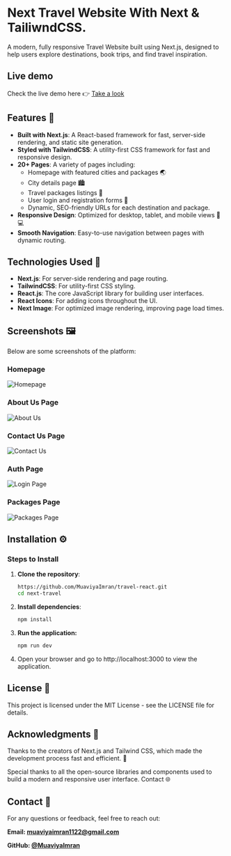 # Next Travel Website With Next & TailiwndCSS.

A modern, fully responsive Travel Website built using Next.js, designed to help users explore destinations, book trips, and find travel inspiration.

## Live demo

Check the live demo here 👉️ [Take a look](https://travel-react-khaki.vercel.app/)

## Features 🌟

- **Built with Next.js**: A React-based framework for fast, server-side rendering, and static site generation.
- **Styled with TailwindCSS**: A utility-first CSS framework for fast and responsive design.
- **20+ Pages**: A variety of pages including:
  - Homepage with featured cities and packages 🌏
  - City details page 🏙️
  - Travel packages listings 🧳
  - User login and registration forms 🔐
  - Dynamic, SEO-friendly URLs for each destination and package.
- **Responsive Design**: Optimized for desktop, tablet, and mobile views 📱💻
- **Smooth Navigation**: Easy-to-use navigation between pages with dynamic routing.

## Technologies Used 🌟

- **Next.js**: For server-side rendering and page routing.
- **TailwindCSS**: For utility-first CSS styling.
- **React.js**: The core JavaScript library for building user interfaces.
- **React Icons**: For adding icons throughout the UI.
- **Next Image**: For optimized image rendering, improving page load times.

## Screenshots 🖼️

Below are some screenshots of the platform:

### Homepage

![Homepage](preview/1.png)

### About Us Page

![About Us](preview/2.png)

### Contact Us Page

![Contact Us](preview/3.png)

### Auth Page

![Login Page](preview/4.png)

### Packages Page

![Packages Page](preview/5.png)

## Installation ⚙️

### Steps to Install

1. **Clone the repository**:

   ```bash
   https://github.com/MuaviyaImran/travel-react.git
   cd next-travel
   ```

2. **Install dependencies**:

   ```bash
   npm install
   ```

3. **Run the application:**

   ```bash
   npm run dev
   ```

4. Open your browser and go to http://localhost:3000 to view the application.

## License 🤝

This project is licensed under the MIT License - see the LICENSE file for details.

## Acknowledgments 🙏

Thanks to the creators of Next.js and Tailwind CSS, which made the development process fast and efficient. 🌟

Special thanks to all the open-source libraries and components used to build a modern and responsive user interface.
Contact 🌐

## Contact 📧

For any questions or feedback, feel free to reach out:

**Email: muaviyaimran1122@gmail.com**

**GitHub: [@MuaviyaImran](https://github.com/MuaviyaImran)**
